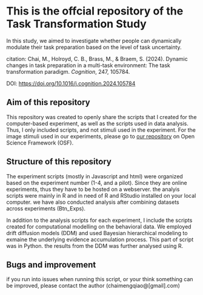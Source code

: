 # This is the offcial repository of the Task Transformation Study

In this study, we aimed to investigate whether people can dynamically modulate their task preparation based on the level of task uncertainty.

citation: Chai, M., Holroyd, C. B., Brass, M., & Braem, S. (2024). Dynamic changes in task preparation in a multi-task environment: The task transformation paradigm. *Cognition*, 247, 105784. 

DOI: <https://doi.org/10.1016/j.cognition.2024.105784>

## Aim of this repository

This repository was created to openly share the scripts that I created for the computer-based experiment, as well as the scripts used in data analysis. Thus, I only included scripts, and not stimuli used in the experiment. For the image stimuli used in our experiments, please go to [our repository](https://osf.io/zyfb9/) on Open Science Framework (OSF).

## Structure of this repository

The experiment scripts \(mostly in Javascript and html\) were organized based on the experiment number \(1-4, and a pilot\). Since they are online experiments, thus they have to be hosted on a webserver.
the analyis scripts were mainly in R and in need of R and RStudio installed on your local computer. we have also conducted analysis after combining datasets across experiments \(Btn_Exps\).

In addition to the analysis scripts for each experiment, I include the scripts created for computational modelling on the behavioral data. We employed drift diffusion models \(DDM\) and used Bayesian hierarchical modeling to exmaine the underlying evidence accumulation process. This part of script was in Python. the results from the DDM was further analysed using R. 

## Bugs and improvement

if you run into issues when running this script, or your think something can be improved, please contact the author \(chaimengqiao@\[gmail\].com\)
